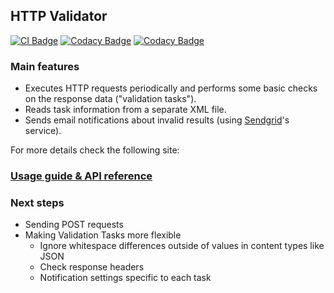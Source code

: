 ## HTTP Validator

[![CI Badge](https://github.com/lfir/http-validator/actions/workflows/ci.yml/badge.svg)](https://github.com/lfir/http-validator/actions/workflows/ci.yml)
[![Codacy Badge](https://app.codacy.com/project/badge/Grade/1ef9731e22064eccad14c374565e12bb)](https://app.codacy.com/gh/lfir/http-validator/dashboard?utm_source=gh&utm_medium=referral&utm_content=&utm_campaign=Badge_grade)
[![Codacy Badge](https://app.codacy.com/project/badge/Coverage/1ef9731e22064eccad14c374565e12bb)](https://app.codacy.com/gh/lfir/http-validator/dashboard?utm_source=gh&utm_medium=referral&utm_content=&utm_campaign=Badge_coverage)

### Main features

- Executes HTTP requests periodically and performs some basic checks on the response data 
("validation tasks").
- Reads task information from a separate XML file.
- Sends email notifications about invalid results (using [Sendgrid](https://sendgrid.com)'s service).

For more details check the following site:

### [Usage guide & API reference](https://lfir.github.io/http-validator/api-guide.html)

### Next steps

- Sending POST requests
- Making Validation Tasks more flexible
  - Ignore whitespace differences outside of values in content types like JSON
  - Check response headers
  - Notification settings specific to each task
